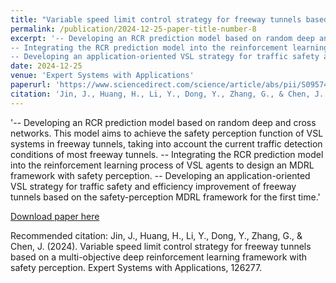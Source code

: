 ```yaml
---
title: "Variable speed limit control strategy for freeway tunnels based on a multi-objective deep reinforcement learning framework with safety perception"
permalink: /publication/2024-12-25-paper-title-number-8
excerpt: '-- Developing an RCR prediction model based on random deep and cross networks. This model aims to achieve the safety perception function of VSL systems in freeway tunnels, taking into account the current traffic detection conditions of most freeway tunnels.
-- Integrating the RCR prediction model into the reinforcement learning process of VSL agents to design an MDRL framework with safety perception.
-- Developing an application-oriented VSL strategy for traffic safety and efficiency improvement of freeway tunnels based on the safety-perception MDRL framework for the first time.'
date: 2024-12-25
venue: 'Expert Systems with Applications'
paperurl: 'https://www.sciencedirect.com/science/article/abs/pii/S0957417424031440'
citation: 'Jin, J., Huang, H., Li, Y., Dong, Y., Zhang, G., & Chen, J. (2024). Variable speed limit control strategy for freeway tunnels based on a multi-objective deep reinforcement learning framework with safety perception. Expert Systems with Applications, 126277.'
---
```


'-- Developing an RCR prediction model based on random deep and cross networks. This model aims to achieve the safety perception function of VSL systems in freeway tunnels, taking into account the current traffic detection conditions of most freeway tunnels.
-- Integrating the RCR prediction model into the reinforcement learning process of VSL agents to design an MDRL framework with safety perception.
-- Developing an application-oriented VSL strategy for traffic safety and efficiency improvement of freeway tunnels based on the safety-perception MDRL framework for the first time.'


[Download paper here](https://www.sciencedirect.com/science/article/abs/pii/S0957417424031440)

Recommended citation: 
Jin, J., Huang, H., Li, Y., Dong, Y., Zhang, G., & Chen, J. (2024). Variable speed limit control strategy for freeway tunnels based on a multi-objective deep reinforcement learning framework with safety perception. Expert Systems with Applications, 126277.
